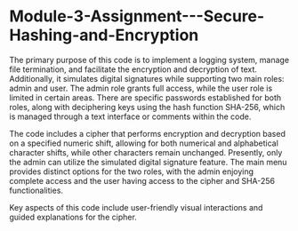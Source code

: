# Module-3-Assignment---Secure-Hashing-and-Encryption
The primary purpose of this code is to implement a logging system, manage file termination, and facilitate the encryption and decryption of text. Additionally, it simulates digital signatures while supporting two main roles: admin and user. The admin role grants full access, while the user role is limited in certain areas. There are specific passwords established for both roles, along with deciphering keys using the hash function SHA-256, which is managed through a text interface or comments within the code. 

The code includes a cipher that performs encryption and decryption based on a specified numeric shift, allowing for both numerical and alphabetical character shifts, while other characters remain unchanged. Presently, only the admin can utilize the simulated digital signature feature. The main menu provides distinct options for the two roles, with the admin enjoying complete access and the user having access to the cipher and SHA-256 functionalities. 

Key aspects of this code include user-friendly visual interactions and guided explanations for the cipher.
